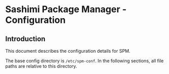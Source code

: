 # Sashimi Package Manager - Configuration



## Introduction

This document describes the configuration details for SPM.

The base config directory is `/etc/spm-conf`.
In the following sections, all file paths are relative to this directory.
